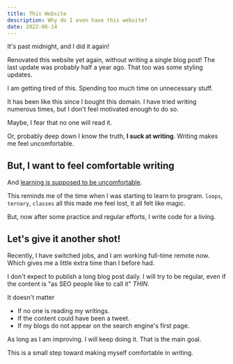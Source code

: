 ```yaml
---
title: This Website
description: Why do I even have this website?
date: 2022-06-14
---
```


It's past midnight, and I did it again!

Renovated this website yet again, without writing a single blog post!
The last update was probably half a year ago.
That too was some styling updates.

I am getting tired of this.
Spending too much time on unnecessary stuff.

It has been like this since I bought this domain.
I have tried writing numerous times,
but I don't feel motivated enough to do so.

Maybe, I fear that no one will read it.

Or, probably deep down I know the truth, **I suck at writing**.
Writing makes me feel uncomfortable.

## But, I want to feel comfortable writing

And [learning is supposed to be uncomfortable](https://www.youtube.com/watch?v=zdOc2EnKGk8).

This reminds me of the time when I was starting to learn to program.
`loops`, `ternary`, `classes` all this made me feel lost, it all felt like magic.

But, now after some practice and regular efforts,
I write code for a living.

## Let's give it another shot!

Recently, I have switched jobs, and I am working full-time remote now.
Which gives me a little extra time than I before had.

I don't expect to publish a long blog post daily.
I will try to be regular, even if the content is "as SEO people like to call it" *THIN*.

It doesn't matter
* If no one is reading my writings.
* If the content could have been a tweet.
* If my blogs do not appear on the search engine's first page.

As long as I am improving.
I will keep doing it.
That is the main goal.

This is a small step toward making myself comfortable in writing.
